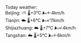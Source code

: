 Today weather:  
Beijing: ⛅️  🌡️+3°C 🌬️←4km/h  
Tianjin: ☁️ 🌡️+6°C 🌬️↙11km/h  
Shijiazhuang: ☁️ 🌡️+7°C 🌬️↙4km/h  
Tangshan: ☁️ 🌡️+5°C 🌬️←6km/h  
